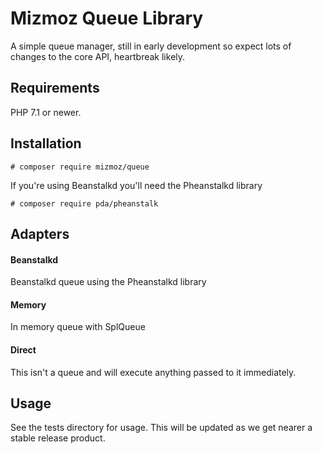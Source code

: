 
# Mizmoz Queue Library

A simple queue manager, still in early development so expect lots of changes to the core API, heartbreak likely.

## Requirements

PHP 7.1 or newer.

## Installation

```
# composer require mizmoz/queue
```

If you're using Beanstalkd you'll need the Pheanstalkd library

```
# composer require pda/pheanstalk
```

## Adapters

#### Beanstalkd

Beanstalkd queue using the Pheanstalkd library

#### Memory

In memory queue with SplQueue

#### Direct

This isn't a queue and will execute anything passed to it immediately.

## Usage

See the tests directory for usage. This will be updated as we get nearer a stable release product.